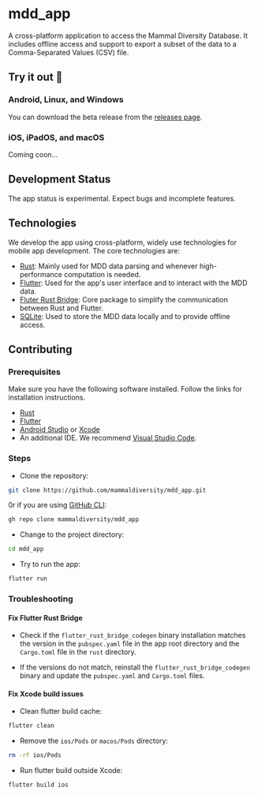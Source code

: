 # mdd_app

A cross-platform application to access the Mammal Diversity Database. It includes offline access and support to export a subset of the data to a Comma-Separated Values (CSV) file.

## Try it out 🚀

### Android, Linux, and Windows

You can download the beta release from the [releases page](https://github.com/mammaldiversity/mdd_app/releases).

### iOS, iPadOS, and macOS

Coming coon...
<!-- You will need to install the Apple TestFlight app and follow the instructions in this [link](https://testflight.apple.com/join/FXGXyw5e). -->

## Development Status

The app status is experimental. Expect bugs and incomplete features.

## Technologies

We develop the app using cross-platform, widely use technologies for mobile app development. The core technologies are:

- [Rust](https://www.rust-lang.org/): Mainly used for MDD data parsing and whenever high-performance computation is needed.
- [Flutter](https://flutter.dev/): Used for the app's user interface and to interact with the MDD data.
- [Fluter Rust Bridge](https://cjycode.com/flutter_rust_bridge/): Core package to simplify the communication between Rust and Flutter.
- [SQLite](https://www.sqlite.org/index.html): Used to store the MDD data locally and to provide offline access.

## Contributing

### Prerequisites

Make sure you have the following software installed. Follow the links for installation instructions.

- [Rust](https://www.rust-lang.org/tools/install)
- [Flutter](https://flutter.dev/docs/get-started/install)
- [Android Studio](https://developer.android.com/studio) or [Xcode](https://developer.apple.com/xcode/)
- An additional IDE. We recommend [Visual Studio Code](https://code.visualstudio.com/).

### Steps

- Clone the repository:

```bash
git clone https://github.com/mammaldiversity/mdd_app.git
```

0r if you are using [GitHub CLI](https://cli.github.com/):

```bash
gh repo clone mammaldiversity/mdd_app
```

- Change to the project directory:

```bash
cd mdd_app
```

- Try to run the app:

```bash
flutter run
```

### Troubleshooting

#### Fix Flutter Rust Bridge

- Check if the `flutter_rust_bridge_codegen` binary installation matches the version in the `pubspec.yaml` file in the app root directory and the `Cargo.toml` file in the `rust` directory.

- If the versions do not match, reinstall the `flutter_rust_bridge_codegen` binary and update the `pubspec.yaml` and `Cargo.toml` files.

#### Fix Xcode build issues

- Clean flutter build cache:

```bash
flutter clean
```

- Remove the `ios/Pods` or `macos/Pods` directory:

```bash
rm -rf ios/Pods
```

- Run flutter build outside Xcode:

```bash
flutter build ios
```
